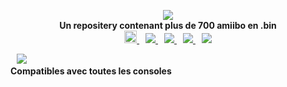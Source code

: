<p align="center">
	<a href="https://github.com/Ghost0159/AmiiboGhost"><img src="https://github.com/Ghost0159/AmiiboGhost/blob/master/banner.jpg"></a><br>
	<b>Un repositery contenant plus de 700 amiibo en .bin</b><br>
</a>
	<a href="https://github.com/hax0kartik/wumiibo" style="padding-left: 5px; padding-right: 5px;">
		<img src="https://img.shields.io/badge/Compatible_with-Wumiibo-green.svg" height="20">
        </a>
		<a href="https://www.n2eliteusa.com/wp/" style="padding-left: 5px; padding-right: 5px;">
		<img src="https://img.shields.io/badge/Compatible_with-N2elite_(Amiiqo)-green.svg" heigh
	</a>
		<a href="https://www120.zippyshare.com/v/gNMpRvFL/file.html" style="padding-left: 5px; padding-right: 5px;">
		<img src="https://img.shields.io/badge/Compatible_with-Amii_spoofer-green.svg" heigh
        </a>
		<a href="https://github.com/XorTroll/emuiibo" style="padding-left: 5px; padding-right: 5px;">
		<img src="https://img.shields.io/badge/Compatible_with-emuiibo-green.svg" heigh
        </a>
		<a href="https://github.com/XorTroll/emuiibo" style="padding-left: 5px; padding-right: 5px;">
		<img src="https://img.shields.io/badge/Compatible_with-emuiibo-green.svg" heigh
</p>
			
<p align="left">
		<a href="https://github.com/Ghost0159/AmiiboGhost"><img src="https://github.com/Ghost0159/AmiiboGhost/blob/master/Other.jpg"></a><br>
	<b>Compatibles avec toutes les consoles</b><br>
</p>

